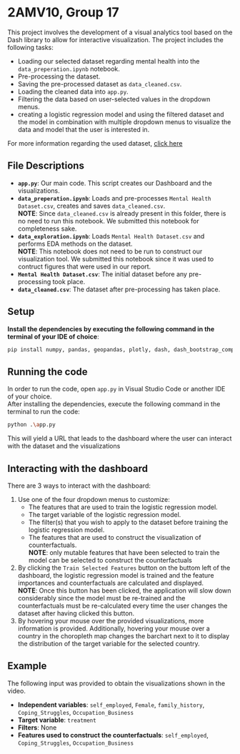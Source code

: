 # 2AMV10, Group 17
This project involves the development of a visual analytics tool based on the Dash library to allow for interactive visualization. The project includes the following tasks:
- Loading our selected dataset regarding mental health into the `data_preperation.ipynb` notebook.
- Pre-processing the dataset.
- Saving the pre-processed dataset as `data_cleaned.csv`.
- Loading the cleaned data into `app.py`.
- Filtering the data based on user-selected values in the dropdown menus.
- creating a logistic regression model and using the filtered dataset and the model in combination with multiple dropdown menus to visualize the data and model that the user is interested in.

For more information regarding the used dataset, [click here](https://www.kaggle.com/datasets/bhavikjikadara/mental-health-dataset)

## File Descriptions

- **`app.py`**: Our main code. This script creates our Dashboard and the visualizations.
- **`data_preperation.ipynb`**: Loads and pre-processes `Mental Health Dataset.csv`, creates and saves `data_cleaned.csv`. <br>
  **NOTE**: Since `data_cleaned.csv` is already present in this folder, there is no need to run this notebook. We submitted this notebook for completeness sake.
- **`data_exploration.ipynb`**: Loads `Mental Health Dataset.csv` and performs EDA methods on the dataset. <br>
  **NOTE**: This notebook does not need to be run to construct our visualization tool. We submitted this notebook since it was used to contruct figures that were used in our report.
- **`Mental Health Dataset.csv`**: The initial dataset before any pre-processing took place.
- **`data_cleaned.csv`**: The dataset after pre-processing has taken place.

## Setup

**Install the dependencies by executing the following command in the terminal of your IDE of choice**:
```sh
pip install numpy, pandas, geopandas, plotly, dash, dash_bootstrap_components, scikit-learn, dice-ml
```

## Running the code
In order to run the code, open `app.py` in Visual Studio Code or another IDE of your choice. <br>
After installing the dependencies, execute the following command in the terminal to run the code:
```sh
python .\app.py
```
This will yield a URL that leads to the dashboard where the user can interact with the dataset and the visualizations

## Interacting with the dashboard
There are 3 ways to interact with the dashboard:<br>
1. Use one of the four dropdown menus to customize:<br>
   - The features that are used to train the logistic regression model.
   - The target variable of the logistic regression model.
   - The filter(s) that you wish to apply to the dataset before training the logistic regression model.
   - The features that are used to construct the visualization of counterfactuals. <br>
   **NOTE**: only mutable features that have been selected to train the model can be selected to construct the counterfactuals
2. By clicking the `Train Selected Features` button on the buttom left of the dashboard, the logistic regression model is trained and the feature importances and counterfactuals are calculated and displayed. <br>
**NOTE**: Once this button has been clicked, the application will slow down considerably since the model must be re-trained and the counterfactuals must be re-calculated every time the user changes the dataset after having clicked this button.
3. By hovering your mouse over the provided visualizations, more information is provided. Additionally, hovering your mouse over a country in the choropleth map changes the barchart next to it to display the distribution of the target variable for the selected country.


## Example
The following input was provided to obtain the visualizations shown in the video. 
- **Independent variables**: `self_employed`, `Female`, `family_history`, `Coping_Struggles`, `Occupation_Business`
- **Target variable**: `treatment`
- **Filters**: None
- **Features used to construct the counterfactuals**: `self_employed`, `Coping_Struggles`, `Occupation_Business`


